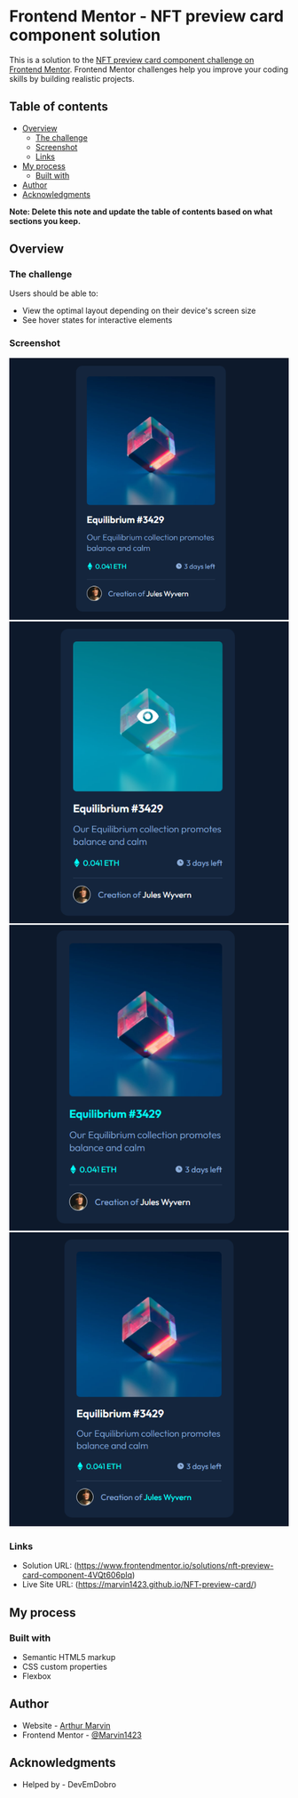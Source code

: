 # Frontend Mentor - NFT preview card component solution

This is a solution to the [NFT preview card component challenge on Frontend Mentor](https://www.frontendmentor.io/challenges/nft-preview-card-component-SbdUL_w0U). Frontend Mentor challenges help you improve your coding skills by building realistic projects. 

## Table of contents

- [Overview](#overview)
  - [The challenge](#the-challenge)
  - [Screenshot](#screenshot)
  - [Links](#links)
- [My process](#my-process)
  - [Built with](#built-with)
- [Author](#author)
- [Acknowledgments](#acknowledgments)

**Note: Delete this note and update the table of contents based on what sections you keep.**

## Overview

### The challenge

Users should be able to:

- View the optimal layout depending on their device's screen size
- See hover states for interactive elements

### Screenshot

![](./src/images/Final-design.png) 
![](./src/images/Final-design-hover-image.png)
![](./src/images/Final-design-hover-NFT.png)
![](./src/images/Final-design-hover-creator-name.png)

### Links

- Solution URL: (https://www.frontendmentor.io/solutions/nft-preview-card-component-4VQt606pIq)
- Live Site URL: (https://marvin1423.github.io/NFT-preview-card/)

## My process

### Built with

- Semantic HTML5 markup
- CSS custom properties
- Flexbox

## Author

- Website - [Arthur Marvin](https://github.com/Marvin1423)
- Frontend Mentor - [@Marvin1423](https://www.frontendmentor.io/profile/Marvin1423)

## Acknowledgments

- Helped by - DevEmDobro
